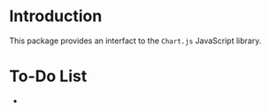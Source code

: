 # Introduction

This package provides an interfact to the `Chart.js` JavaScript library.




# To-Do List

- 
